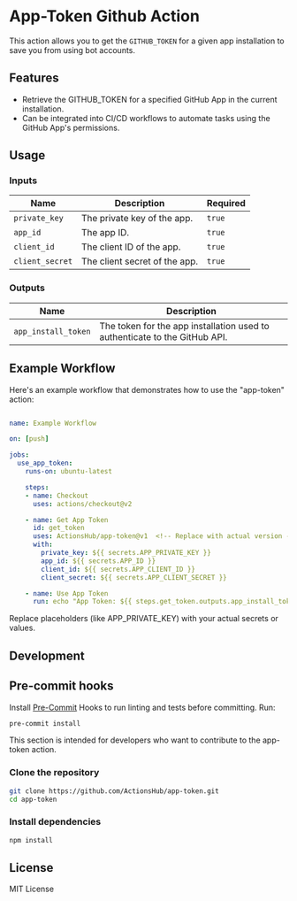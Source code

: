 # App-Token Github Action

This action allows you to get the `GITHUB_TOKEN` for a given app installation to save you from using bot accounts.

## Features

- Retrieve the GITHUB_TOKEN for a specified GitHub App in the current installation.
- Can be integrated into CI/CD workflows to automate tasks using the GitHub App's permissions.

## Usage

### Inputs

| Name | Description | Required |
| --- | --- | --- |
| `private_key` | The private key of the app. | `true` |
| `app_id` | The app ID. | `true` |
| `client_id` | The client ID of the app. | `true` |
| `client_secret` | The client secret of the app. | `true` |

### Outputs

| Name | Description |
| --- | --- |
| `app_install_token` | The token for the app installation used to authenticate to the GitHub API. |

## Example Workflow

Here's an example workflow that demonstrates how to use the "app-token" action:

```yaml

name: Example Workflow

on: [push]

jobs:
  use_app_token:
    runs-on: ubuntu-latest

    steps:
    - name: Checkout
      uses: actions/checkout@v2

    - name: Get App Token
      id: get_token
      uses: ActionsHub/app-token@v1  <!-- Replace with actual version -->
      with:
        private_key: ${{ secrets.APP_PRIVATE_KEY }}
        app_id: ${{ secrets.APP_ID }}
        client_id: ${{ secrets.APP_CLIENT_ID }}
        client_secret: ${{ secrets.APP_CLIENT_SECRET }}

    - name: Use App Token
      run: echo "App Token: ${{ steps.get_token.outputs.app_install_token }}"
```

Replace placeholders (like APP_PRIVATE_KEY) with your actual secrets or values.

## Development

## Pre-commit hooks

Install [Pre-Commit](https://pre-commit.com/#install) Hooks to run linting and tests before committing.
Run:

```bash
pre-commit install
```

This section is intended for developers who want to contribute to the app-token action.

### Clone the repository

```bash
git clone https://github.com/ActionsHub/app-token.git
cd app-token
```

### Install dependencies

```bash
npm install
```

## License

MIT License
